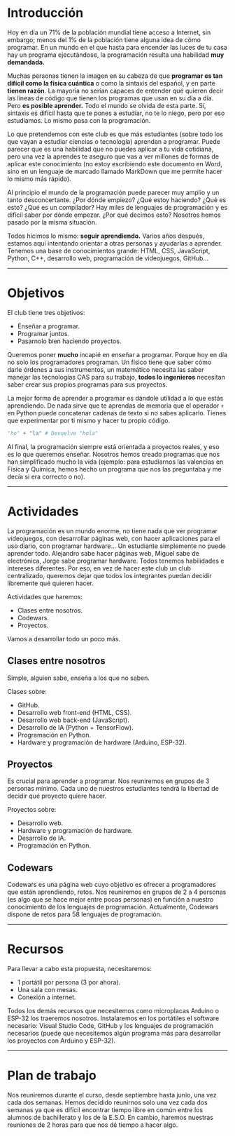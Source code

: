 # Introducción
Hoy en día un 71% de la población mundial tiene acceso a Internet, sin embargo; menos del 1% de la población tiene alguna idea de cómo programar. En un mundo en el que hasta para encender las luces de tu casa hay un programa ejecutándose, la programación resulta una habilidad **muy demandada.**

Muchas personas tienen la imagen en su cabeza de que **programar es tan difícil como la física cuántica** o como la sintaxis del español, y en parte **tienen razón**. La mayoría no serían capaces de entender qué quieren decir las líneas de código que tienen los programas que usan en su día a día. Pero **es posible aprender.** Todo el mundo se olvida de esta parte. Sí, sintaxis es difícil hasta que te pones a estudiar, no te lo niego, pero por eso estudiamos. Lo mismo pasa con la programación.

Lo que pretendemos con este club es que más estudiantes (sobre todo los que vayan a estudiar ciencias o tecnología) aprendan a programar. Puede parecer que es una habilidad que no puedes aplicar a tu vida cotidiana, pero una vez la aprendes te aseguro que vas a ver millones de formas de aplicar este conocimiento (no estoy escribiendo este documento en Word, sino en un lenguaje de marcado llamado MarkDown que me permite hacer lo mismo más rápido).

Al principio el mundo de la programación puede parecer muy amplio y un tanto desconcertante. ¿Por dónde empiezo? ¿Qué estoy haciendo? ¿Qué es esto? ¿Qué es un compilador? Hay miles de lenguajes de programación y es difícil saber por dónde empezar. ¿Por qué decimos esto? Nosotros hemos pasado por la misma situación.

Todos hicimos lo mismo: **seguir aprendiendo.** Varios años después, estamos aquí intentando orientar a otras personas y ayudarlas a aprender. Tenemos una base de conocimientos grande: HTML, CSS, JavaScript, Python, C++, desarrollo web, programación de videojuegos, GitHub...

---

# Objetivos
El club tiene tres objetivos:
   - Enseñar a programar.
   - Programar juntos.
   - Pasarnolo bien haciendo proyectos.

Queremos poner **mucho** incapié en enseñar a programar. Porque hoy en día no solo los programadores programan. Un físico tiene que saber cómo darle órdenes a sus instrumentos, un matemático necesita las saber manejar las tecnologías CAS para su trabajo, **todos lo ingenieros** necesitan saber crear sus propios programas para sus proyectos.

La mejor forma de aprender a programar es dándole utilidad a lo que estás aprendiendo. De nada sirve que te aprendas de memoria que el operador `+` en Python puede concatenar cadenas de texto si no sabes aplicarlo. Tienes que experimentar por ti mismo y hacer tu propio código.
```python
"ho" + "la" # Devuelve "hola"
```

Al final, la programación siempre está orientada a proyectos reales, y eso es lo que queremos enseñar. Nosotros hemos creado programas que nos han simplificado mucho la vida (ejemplo: para estudiarnos las valencias en Física y Química, hemos hecho un programa que nos las preguntaba y me decía si era correcto o no).

---

# Actividades
La programación es un mundo enorme, no tiene nada que ver programar videojuegos, con desarrollar páginas web, con hacer aplicaciones para el uso diario, con programar hardware... Un estudiante simplemente no puede aprender todo. Alejandro sabe hacer páginas web, Miguel sabe de electrónica, Jorge sabe programar hardware. Todos tenemos habilidades e intereses diferentes. Por eso, en vez de hacer este club un club centralizado, queremos dejar que todos los integrantes puedan decidir libremente qué quieren hacer.

Actividades que haremos:
   - Clases entre nosotros.
   - Codewars.
   - Proyectos.

Vamos a desarrollar todo un poco más.

## Clases entre nosotros
Simple, alguien sabe, enseña a los que no saben.

Clases sobre:
   - GitHub.
   - Desarrollo web front-end (HTML, CSS).
   - Desarrollo web back-end (JavaScript).
   - Desarrollo de IA (Python + TensorFlow).
   - Programación en Python.
   - Hardware y programación de hardware (Arduino, ESP-32).

## Proyectos
Es crucial para aprender a programar. Nos reuniremos en grupos de 3 personas mínimo. Cada uno de nuestros estudiantes tendrá la libertad de decidir qué proyecto quiere hacer.

Proyectos sobre: 
   - Desarrollo web.
   - Hardware y programación de hardware.
   - Desarrollo de IA.
   - Programación en Python.

## Codewars
Codewars es una página web cuyo objetivo es ofrecer a programadores que están aprendiendo, retos. Nos reuniremos en grupos de 2 a 4 personas (es algo que se hace mejor entre pocas personas) en función a nuestro conocimiento de los lenguajes de programación. Actualmente, Codewars dispone de retos para 58 lenguajes de programación.

---

# Recursos
Para llevar a cabo esta propuesta, necesitaremos:
   - 1 portátil por persona (3 por ahora).
   - Una sala con mesas.
   - Conexión a internet.

Todos los demás recursos que necesitemos como microplacas Arduino o ESP-32 los traeremos nosotros. Instalaremos en los portátiles el software necesario: Visual Studio Code, GitHub y los lenguajes de programación necesarios (puede que necesitemos algún programa más para desarrollar los proyectos con Arduino y ESP-32).

---

# Plan de trabajo
Nos reuniremos durante el curso, desde septiembre hasta junio, una vez cada dos semanas. Hemos decidido reunirnos solo una vez cada dos semanas ya que es difícil encontrar tiempo libre en común entre los alumnos de bachillerato y los de la E.S.O. En cambio, haremos nuestras reuniones de 2 horas para que nos dé tiempo a hacer algo. 